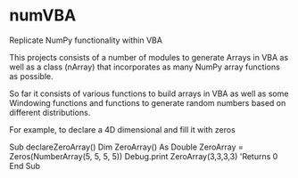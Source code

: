 # numVBA
Replicate NumPy functionality within VBA

This projects consists of a number of modules to generate Arrays in VBA as well as a class (nArray) that incorporates as many NumPy array functions as possible.

So far it consists of various functions to build arrays in VBA as well as some Windowing functions and functions to generate random numbers based on different distributions.

For example, to declare a 4D dimensional and fill it with zeros

Sub declareZeroArray()
    Dim ZeroArray() As Double
    ZeroArray = Zeros(NumberArray(5, 5, 5, 5))
    Debug.print ZeroArray(3,3,3,3) 'Returns 0
End Sub

